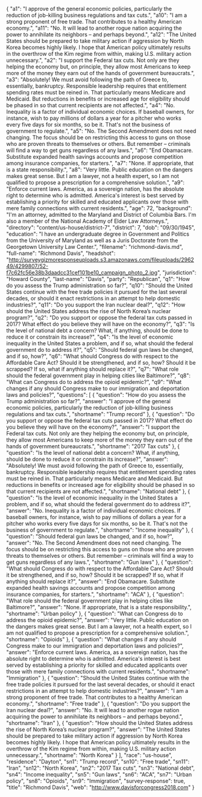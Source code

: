 {
  "a1": "I approve of the general economic policies, particularly the reduction of job-killing business regulations and tax cuts.",
  "a10": "I am a strong proponent of free trade. That contributes to a healthy American economy.",
  "a11": "No. It will lead to another rogue nation acquiring the power to annihilate its neighbors – and perhaps beyond.",
  "a12": "The United States should be prepared to take military action if aggression by North Korea becomes highly likely. I hope that American policy ultimately results in the overthrow of the Kim regime from within, making U.S. military action unnecessary.",
  "a2": "I support the Federal tax cuts. Not only are they helping the economy but, on principle, they allow most Americans to keep more of the money they earn out of the hands of government bureaucrats.",
  "a3": "Absolutely! We must avoid following the path of Greece to, essentially, bankruptcy. Responsible leadership requires that entitlement spending rates must be reined in. That particularly means Medicare and Medicaid. But reductions in benefits or increased age for eligibility should be phased in so that current recipients are not affected.",
  "a4": "No. Inequality is a factor of individual economic choices. If baseball owners, for instance, wish to pay millions of dollars a year for a pitcher who works every five days for six months, so be it. That's not the business of government to regulate.",
  "a5": "No. The Second Amendment does not need changing. The focus should be on restricting this access to guns on those who are proven threats to themselves or others. But remember – criminals will find a way to get guns regardless of any laws.",
  "a6": "End Obamacare. Substitute expanded health savings accounts and propose competition among insurance companies, for starters.",
  "a7": "None. If appropriate, that is a state responsibility.",
  "a8": "Very little. Public education on the dangers makes great sense. But I am a lawyer, not a health expert, so I am not qualified to propose a prescription for a comprehensive solution.",
  "a9": "Enforce current laws. America, as a sovereign nation, has the absolute right to determine who is admitted. America's interest is best served by establishing a priority for skilled and educated applicants over those with mere family connections with current residents.",
  "age": 72,
  "background": "I'm an attorney, admitted to the Maryland and District of Columbia Bars. I'm also a member of the National Academy of Elder Law Attorneys.",
  "directory": "content/us-house/district-7",
  "district": 7,
  "dob": "09/30/1945",
  "education": "I have an undergraduate degree in Government and Politics from the University of Maryland as well as a Juris Doctorate from the Georgetown University Law Center.",
  "filename": "richmond-davis.md",
  "full-name": "Richmond Davis",
  "headshot": "http://surveygizmoresponseuploads.s3.amazonaws.com/fileuploads/296249/4299807/52-f7c62fc56e38b3daadcc31cef101be10_campaign_photo_2.jpg",
  "jurisdiction": "Howard County",
  "last-name": "Davis",
  "party": "Republican",
  "q1": "How do you assess the Trump administration so far?",
  "q10": "Should the United States continue with the free trade policies it pursued for the last several decades, or should it enact restrictions in an attempt to help domestic industries?",
  "q11": "Do you support the Iran nuclear deal?",
  "q12": "How should the United States address the rise of North Korea’s nuclear program?",
  "q2": "Do you support or oppose the federal tax cuts passed in 2017? What effect do you believe they will have on the economy?",
  "q3": "Is the level of national debt a concern? What, if anything, should be done to reduce it or constrain its increase?",
  "q4": "Is the level of economic inequality in the United States a problem, and if so, what should the federal government do to address it?",
  "q5": "Should federal gun laws be changed, and if so, how?",
  "q6": "What should Congress do with respect to the Affordable Care Act? Should it be strengthened, and if so, how? Should it be scrapped? If so, what if anything should replace it?",
  "q7": "What role should the federal government play in helping cities like Baltimore?",
  "q8": "What can Congress do to address the opioid epidemic?",
  "q9": "What changes if any should Congress make to our immigration and deportation laws and policies?",
  "questions": [
    {
      "question": "How do you assess the Trump administration so far?",
      "answer": "I approve of the general economic policies, particularly the reduction of job-killing business regulations and tax cuts.",
      "shortname": "Trump record"
    },
    {
      "question": "Do you support or oppose the federal tax cuts passed in 2017? What effect do you believe they will have on the economy?",
      "answer": "I support the Federal tax cuts. Not only are they helping the economy but, on principle, they allow most Americans to keep more of the money they earn out of the hands of government bureaucrats.",
      "shortname": "2017 Tax cuts"
    },
    {
      "question": "Is the level of national debt a concern? What, if anything, should be done to reduce it or constrain its increase?",
      "answer": "Absolutely! We must avoid following the path of Greece to, essentially, bankruptcy. Responsible leadership requires that entitlement spending rates must be reined in. That particularly means Medicare and Medicaid. But reductions in benefits or increased age for eligibility should be phased in so that current recipients are not affected.",
      "shortname": "National debt"
    },
    {
      "question": "Is the level of economic inequality in the United States a problem, and if so, what should the federal government do to address it?",
      "answer": "No. Inequality is a factor of individual economic choices. If baseball owners, for instance, wish to pay millions of dollars a year for a pitcher who works every five days for six months, so be it. That's not the business of government to regulate.",
      "shortname": "Income inequality"
    },
    {
      "question": "Should federal gun laws be changed, and if so, how?",
      "answer": "No. The Second Amendment does not need changing. The focus should be on restricting this access to guns on those who are proven threats to themselves or others. But remember – criminals will find a way to get guns regardless of any laws.",
      "shortname": "Gun laws"
    },
    {
      "question": "What should Congress do with respect to the Affordable Care Act? Should it be strengthened, and if so, how? Should it be scrapped? If so, what if anything should replace it?",
      "answer": "End Obamacare. Substitute expanded health savings accounts and propose competition among insurance companies, for starters.",
      "shortname": "ACA"
    },
    {
      "question": "What role should the federal government play in helping cities like Baltimore?",
      "answer": "None. If appropriate, that is a state responsibility.",
      "shortname": "Urban policy"
    },
    {
      "question": "What can Congress do to address the opioid epidemic?",
      "answer": "Very little. Public education on the dangers makes great sense. But I am a lawyer, not a health expert, so I am not qualified to propose a prescription for a comprehensive solution.",
      "shortname": "Opioids"
    },
    {
      "question": "What changes if any should Congress make to our immigration and deportation laws and policies?",
      "answer": "Enforce current laws. America, as a sovereign nation, has the absolute right to determine who is admitted. America's interest is best served by establishing a priority for skilled and educated applicants over those with mere family connections with current residents.",
      "shortname": "Immigration"
    },
    {
      "question": "Should the United States continue with the free trade policies it pursued for the last several decades, or should it enact restrictions in an attempt to help domestic industries?",
      "answer": "I am a strong proponent of free trade. That contributes to a healthy American economy.",
      "shortname": "Free trade"
    },
    {
      "question": "Do you support the Iran nuclear deal?",
      "answer": "No. It will lead to another rogue nation acquiring the power to annihilate its neighbors – and perhaps beyond.",
      "shortname": "Iran"
    },
    {
      "question": "How should the United States address the rise of North Korea’s nuclear program?",
      "answer": "The United States should be prepared to take military action if aggression by North Korea becomes highly likely. I hope that American policy ultimately results in the overthrow of the Kim regime from within, making U.S. military action unnecessary.",
      "shortname": "North Korea"
    }
  ],
  "race": "us-house",
  "residence": "Dayton",
  "sn1": "Trump record",
  "sn10": "Free trade",
  "sn11": "Iran",
  "sn12": "North Korea",
  "sn2": "2017 Tax cuts",
  "sn3": "National debt",
  "sn4": "Income inequality",
  "sn5": "Gun laws",
  "sn6": "ACA",
  "sn7": "Urban policy",
  "sn8": "Opioids",
  "sn9": "Immigration",
  "survey-response": true,
  "title": "Richmond Davis",
  "web": "http://www.davisforcongress2018.com"
}
